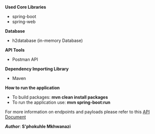 
**Used Core Libraries**
- spring-boot
- spring-web

**Database**
- h2database (in-memory Database)

**API Tools**
- Postman API

**Dependency Importing Library**
- Maven

**How to run the application**
- To build packages: __mvn clean install packages__
- To run the application use: __mvn spring-boot:run__

For more information on endpoints and payloads please refer to this [API Document](./Rank_Interactive_Game_Slot_Document.docx)

**_Author_**: __S'phokuhle Mkhwanazi__